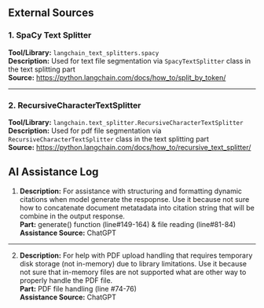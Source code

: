 ## External Sources

### 1. SpaCy Text Splitter
**Tool/Library:** `langchain_text_splitters.spacy`  
**Description:** Used for text file segmentation via `SpacyTextSplitter` class in the text splitting part   
**Source:** https://python.langchain.com/docs/how_to/split_by_token/ 

---

### 2. RecursiveCharacterTextSplitter
**Tool/Library:** `langchain.text_splitter.RecursiveCharacterTextSplitter`  
**Description:** Used for pdf file segmentation via `RecursiveCharacterTextSplitter` class in the text splitting part  
**Source:** https://python.langchain.com/docs/how_to/recursive_text_splitter/   

## AI Assistance Log

1. **Description:** For assistance with structuring and formatting dynamic citations when model generate the respopnse. Use it because not sure how to concatenate document metatadata into citation string that will be combine in the output response.    
    **Part:** generate() function (line#149-164) & file reading (line#81-84)  
    **Assistance Source:** ChatGPT  
--- 
2. **Description:** For help with PDF upload handling that requires temporary disk storage (not in-memory) due to library limitations. Use it because not sure that in-memory files are not supported what are other way to properly handle the PDF file.   
    **Part:** PDF file handling (line #74-76)   
    **Assistance Source:** ChatGPT  

